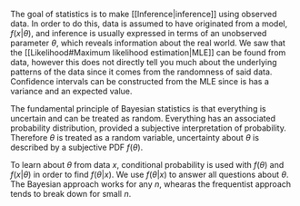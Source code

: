 
The goal of statistics is to make [[Inference|inference]] using observed data. In order to do this, data is assumed to have originated from a model, $f(x|\theta)$, and inference is usually expressed in terms of an unobserved parameter $\theta$, which reveals information about the real world. We saw that the [[Likelihood#Maximum likelihood estimation|MLE]] can be found from data, however this does not directly tell you much about the underlying patterns of the data since it comes from the randomness of said data. Confidence intervals can be constructed from the MLE since is has a variance and an expected value.

The fundamental principle of Bayesian statistics is that everything is uncertain and can be treated as random. Everything has an associated probability distribution, provided a subjective interpretation of probability. Therefore $\theta$ is treated as a random variable, uncertainty about $\theta$ is described by a subjective PDF $f(\theta)$.

To learn about $\theta$ from data $x$, conditional probability is used with $f(\theta)$ and $f(x|\theta)$ in order to find $f(\theta|x)$. We use $f(\theta|x)$ to answer all questions about $\theta$. The Bayesian approach works for any $n$, whearas the frequentist approach tends to break down for small $n$.
